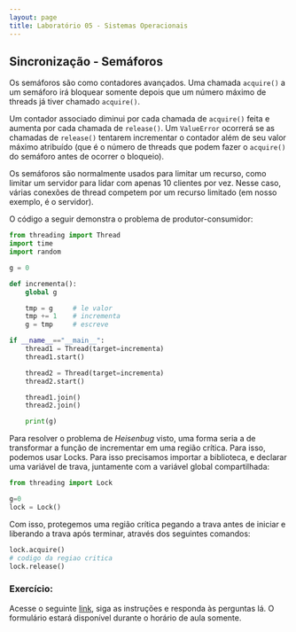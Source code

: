 ```yaml
---
layout: page
title: Laboratório 05 - Sistemas Operacionais
---
```


## Sincronização - Semáforos

Os semáforos são como contadores avançados. Uma chamada `acquire()` a um semáforo irá bloquear somente depois que um número máximo de threads já tiver chamado `acquire()`. 

Um contador associado diminui por cada chamada de `acquire()` feita e aumenta por cada chamada de `release()`. Um `ValueError` ocorrerá se as chamadas de `release()` tentarem incrementar o contador além de seu valor máximo atribuído (que é o número de threads que podem fazer o `acquire()` do semáforo antes de ocorrer o bloqueio). 

Os semáforos são normalmente usados ​​para limitar um recurso, como limitar um servidor para lidar com apenas 10 clientes por vez. Nesse caso, várias conexões de thread competem por um recurso limitado (em nosso exemplo, é o servidor).

O código a seguir demonstra o problema de produtor-consumidor:

```python
from threading import Thread
import time
import random

g = 0

def incrementa():
    global g

    tmp = g     # le valor
    tmp += 1    # incrementa
    g = tmp     # escreve

if __name__=="__main__": 
    thread1 = Thread(target=incrementa)
    thread1.start()

    thread2 = Thread(target=incrementa)
    thread2.start()

    thread1.join()
    thread2.join()

    print(g)
```

Para resolver o problema de *Heisenbug* visto, uma forma seria a de transformar a função de incrementar em uma região crítica. Para isso, podemos usar Locks. Para isso precisamos importar a biblioteca, e declarar uma variável de trava, juntamente com a variável global compartilhada:

```python
from threading import Lock

g=0
lock = Lock()
```

Com isso, protegemos uma região crítica pegando a trava antes de iniciar e liberando a trava após terminar, através dos seguintes comandos:

```python
lock.acquire()
# codigo da regiao critica
lock.release()
```

### Exercício:

Acesse o seguinte <a href="https://forms.office.com/r/Pr09s3zJdh" target="_blank">link</a>, siga as instruções e responda às perguntas lá. O formulário estará disponível durante o horário de aula somente.




<!-- https://betterprogramming.pub/synchronization-primitives-in-python-564f89fee732 -->
